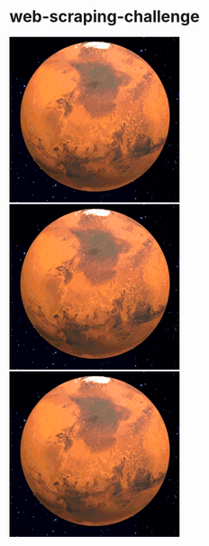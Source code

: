 # web-scraping-challenge
![mars-planet-animation-6](Images/mars-planet-animation-6.gif)![mars-planet-animation-6](Images/mars-planet-animation-6.gif)![mars-planet-animation-6](Images/mars-planet-animation-6.gif)
